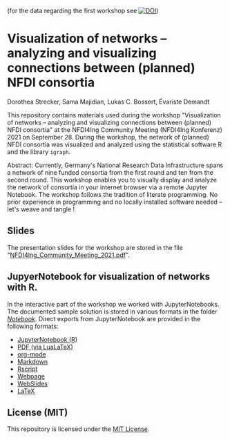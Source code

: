 (for the data regarding the first workshop see [![DOI](https://zenodo.org/badge/DOI/10.5281/zenodo.4322757.svg)](https://doi.org/10.5281/zenodo.4322757))

# Visualization of networks – analyzing and visualizing connections between (planned) NFDI consortia

Dorothea Strecker, Sama Majidian, Lukas C. Bossert, Évariste Demandt

This repository contains materials used during the workshop 
"Visualization of networks – analyzing and visualizing connections between (planned) NFDI consortia" 
at the NFDI4Ing Community Meeting (NFDI4Ing Konferenz) 2021 on September 28. 
During the workshop, the network of (planned) NFDI consortia was visualized and analyzed using the statistical software R and the library `igraph`.

Abstract: Currently, Germany's National Research Data Infrastructure spans a network of nine funded consortia from the first round and ten from the second round. This workshop enables you to visually display and analyze the network of consortia in your internet browser via a remote Jupyter Notebook. The workshop follows the tradition of literate programming. No prior experience in programming and no locally installed software needed – let's weave and tangle !

## Slides

The presentation slides for the workshop are stored in the file "[NFDI4Ing_Community_Meeting_2021.pdf](NFDI4Ing_Community_Meeting_2021.pdf)".

## JupyerNotebook for visualization of networks with R.

In the interactive part of the workshop we worked with JupyterNotebooks.
The documented sample solution is stored in various formats in the folder [_Notebook_](Notebook/).
Direct exports from JupyterNotebook are provided in the following formats:

- [JupyterNotebook (R)](notebook/the-promise-to-partner.ipnyb)
- [PDF (via LuaLaTeX)](notebook/the-promise-to-partner.pdf)
- [org-mode](notebook/the-promise-to-partner.org)
- [Markdown](notebook/the-promise-of-networking.md)
- [Rscript](notebook/the-promise-to-partner.r)
- [Webpage](notebook/the-promise-of-networking.html)
- [WebSlides](notebook/the-promise-to-partner.slides.html)
- [LaTeX](notebook/the-promise-to-partner.tex)

## License (MIT)

This repository is licensed under the [MIT License](LICENSE).
